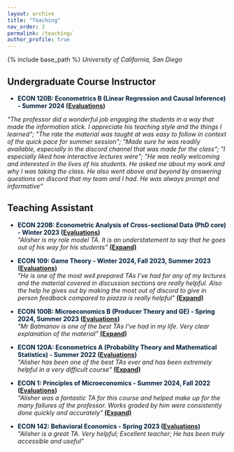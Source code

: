 ```yaml
---
layout: archive
title: "Teaching"
nav_order: 2
permalink: /teaching/
author_profile: true
---
```


{% include base_path %}
*University of California, San Diego*


## Undergraduate Course Instructor

- <span style="color:#001f3d"><strong>ECON 120B: Econometrics B (Linear Regression and Causal Inference) - Summer 2024 ([Evaluations](https://drive.google.com/file/d/1u6iKia2HtoPHY9QorecfwbNRmjwa9Zx2/view?usp=share_link))</strong></span>  

*"The professor did a wonderful job engaging the students in a way that made the information stick. I appreciate his teaching style and the things I learned"; "The rate the material was taught at was easy to follow in context of the quick pace for summer session"; "Made sure he was readily available, especially in the discord channel that was made for the class"; "I especially liked how interactive lectures were"; "He was really welcoming and interested in the lives of his students. He asked me about my work and why I was taking the class. He also went above and beyond by answering questions on discord that my team and I had. He was always prompt and informative"*


## Teaching Assistant

- <span style="color:#001f3d"><strong>ECON 220B: Econometric Analysis of Cross-sectional Data (PhD core) - Winter 2023 ([Evaluations](https://drive.google.com/file/d/1u6iKia2HtoPHY9QorecfwbNRmjwa9Zx2/view?usp=share_link))</strong></span>  
  <span id="econ220b-comments">
    *"Alisher is my role model TA. It is an understatement to say that he goes out of his way for his students"* 
    <span style="cursor: pointer; text-decoration: underline;" onclick="expandCondense('econ220b-comments', 'By far, Alisher was the most prepared and conscientious TA I have had at UCSD. He clearly demonstrated concern for the students and I wish him the best; Phenomenal TA. He went above and beyond writing out notes for discussions, soliciting feedback to improve throughout, giving detailed explanations when grading, and holding additional review sessions for each exam. He deserves all the awards. Please make him the metrics Qual TA; Great person and TA')"><strong>(Expand)</strong></span>
  </span>

- <span style="color:#001f3d"><strong>ECON 109: Game Theory - Winter 2024, Fall 2023, Summer 2023 ([Evaluations](https://drive.google.com/file/d/1u6iKia2HtoPHY9QorecfwbNRmjwa9Zx2/view?usp=share_link))</strong></span>  
  <span id="econ109-comments">
    *"He is one of the most well prepared TAs I've had for any of my lectures and the material covered in discussion sections are really helpful. Also the help he gives out by making the most out of discord to give in person feedback compared to piazza is really helpful"* 
    <span style="cursor: pointer; text-decoration: underline;" onclick="expandCondense('econ109-comments', 'The discussion sections were incredibly helpful and honestly helped me become more interested in the material - Alisher\'s thought process/approaches to the problems were really interesting and insightful throughout the quarter; TA Alisher Batmanov demonstrates genuine care for students, quickly responding to any messages on the class discord. He makes discussion sections engaging, both by explaining material and homework, but also by making tangible games and activities for students during discussion. He goes the extra mile to provide clear grading guidelines rather than relying solely on Gradescope\'s feedback. Overall, it has been an absolute pleasure to have a class with TA Alisher; I usually don\'t submit evaluations for TAs because I hardly interact with them, but I genuinely understood the material thoroughly because of Alisher\'s help. His discussions were extremely informative and he made time for those who couldn\'t make it to his original office hours. Would absolutely recommend him to other students')"><strong>(Expand)</strong></span>
  </span>

- <span style="color:#001f3d"><strong>ECON 100B: Microeconomics B (Producer Theory and GE) - Spring 2024, Summer 2023 ([Evaluations](https://drive.google.com/file/d/1u6iKia2HtoPHY9QorecfwbNRmjwa9Zx2/view?usp=share_link))</strong></span>  
  <span id="econ100b-comments">
    *"Mr Batmanov is one of the best TAs I've had in my life. Very clear explanation of the material"* 
    <span style="cursor: pointer; text-decoration: underline;" onclick="expandCondense('econ100b-comments', 'Extremely helpful review sessions that helped me succeed in the class; Fantastic recorded review sessions. Great examples, and made himself constantly available for questions. Amazing TA; Straight to the point and precise. Would go through the material at a nice pace while also being open to questions. Couldn\'t recommend more')"><strong>(Expand)</strong></span>
  </span>

- <span style="color:#001f3d"><strong>ECON 120A: Econometrics A (Probability Theory and Mathematical Statistics) - Summer 2022 ([Evaluations](https://drive.google.com/file/d/1u6iKia2HtoPHY9QorecfwbNRmjwa9Zx2/view?usp=share_link))</strong></span>  
  <span id="econ120a-comments">
    *"Alisher has been one of the best TAs ever and has been extremely helpful in a very difficult course"* 
    <span style="cursor: pointer; text-decoration: underline;" onclick="expandCondense('econ120a-comments', 'Alisher was great! Hope to have him again in future ECON 120 classes')"><strong>(Expand)</strong></span>
  </span>

- <span style="color:#001f3d"><strong>ECON 1: Principles of Microeconomics - Summer 2024, Fall 2022 ([Evaluations](https://drive.google.com/file/d/1u6iKia2HtoPHY9QorecfwbNRmjwa9Zx2/view?usp=share_link))</strong></span>  
  <span id="econ1-comments">
    *"Alisher was a fantastic TA for this course and helped make up for the many failures of the professor. Works graded by him were consistently done quickly and accurately"* 
    <span style="cursor: pointer; text-decoration: underline;" onclick="expandCondense('econ1-comments', 'Alisher led quiz and midterm review sessions very well by being able to go through the topics and give an overview of each. By attending section I felt more prepared to take the quiz/midterm; Great teacher')"><strong>(Expand)</strong></span>
  </span>

- <span style="color:#001f3d"><strong>ECON 142: Behavioral Economics - Spring 2023 ([Evaluations](https://drive.google.com/file/d/1u6iKia2HtoPHY9QorecfwbNRmjwa9Zx2/view?usp=share_link))</strong></span>  
  <span id="econ142-comments">
    *"Alisher is a great TA. Very helpful; Excellent teacher; He has been truly accessible and useful"*
  </span>

<script>
  function expandCondense(id, additionalComments) {
    const container = document.getElementById(id);
    if (container.dataset.state === "expanded") {
      // Condense: Revert to original state
      container.innerHTML = container.dataset.original;
      container.dataset.state = "condensed";
    } else {
      // Expand: Show additional comments
      const originalContent = container.innerHTML;
      container.dataset.original = originalContent;
      container.innerHTML = `${originalContent.split('<span')[0]} ${additionalComments} <span style="cursor: pointer; text-decoration: underline;" onclick="expandCondense('${id}', '${additionalComments}')"><strong>(Condense)</strong></span>`;
      container.dataset.state = "expanded";
    }
  }
</script>
  
  